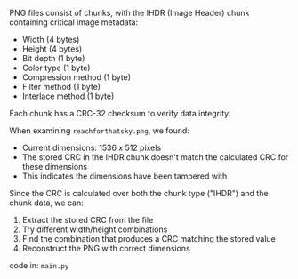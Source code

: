 PNG files consist of chunks, with the IHDR (Image Header) chunk containing critical image metadata:
- Width (4 bytes)
- Height (4 bytes) 
- Bit depth (1 byte)
- Color type (1 byte)
- Compression method (1 byte)
- Filter method (1 byte)
- Interlace method (1 byte)

Each chunk has a CRC-32 checksum to verify data integrity.

When examining `reachforthatsky.png`, we found:
- Current dimensions: 1536 x 512 pixels
- The stored CRC in the IHDR chunk doesn't match the calculated CRC for these dimensions
- This indicates the dimensions have been tampered with

Since the CRC is calculated over both the chunk type ("IHDR") and the chunk data, we can:
1. Extract the stored CRC from the file
2. Try different width/height combinations
3. Find the combination that produces a CRC matching the stored value
4. Reconstruct the PNG with correct dimensions

code in: `main.py`